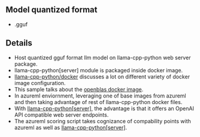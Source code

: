## Model quantized format
- .gguf

## Details
- Host quantized gguf format llm model on llama-cpp-python web server package.
- llama-cpp-python[server] module is packaged inside docker image.
- [llama-cpp-python/docker](https://github.com/abetlen/llama-cpp-python/tree/main/docker) discusses a lot on different variety of docker image configuration.
- This sample talks about the [openblas docker image](https://github.com/abetlen/llama-cpp-python/blob/main/docker/openblas_simple/Dockerfile).
- In azureml enviornment, leveraging one of base images from azureml and then taking advantage of rest of llama-cpp-python docker files.
- With [llama-cpp-python[server]](https://github.com/abetlen/llama-cpp-python/blob/main/docs/server.md), the advantage is that it offers an OpenAI API compatible web server endpoints.
- The azureml scoring script takes cognizance of compability points with azureml as well as [llama-cpp-python[server]](https://llama-cpp-python.readthedocs.io/en/latest/server/).
